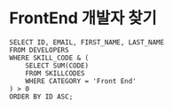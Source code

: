 # FrontEnd 개발자 찾기

```mysql
SELECT ID, EMAIL, FIRST_NAME, LAST_NAME
FROM DEVELOPERS
WHERE SKILL_CODE & (
    SELECT SUM(CODE)
    FROM SKILLCODES
    WHERE CATEGORY = 'Front End'
) > 0
ORDER BY ID ASC;
```

